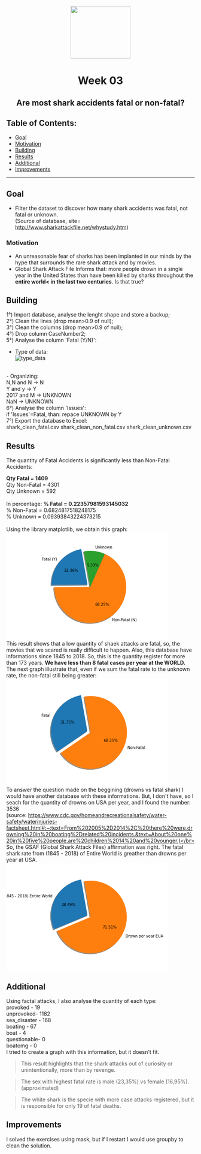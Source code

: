 <p align="center">
  <img width="160" height="140" src="https://imgshare.io/images/2020/09/01/shark_attack.png">
</p>
<h1 align="center">Week 03</h>
<h2 align="center">Are most shark accidents fatal or non-fatal?</h>

## Table of Contents:

- [Goal](#goal)
- [Motivation](#motivation)
- [Building](#building)
- [Results](#results)
- [Additional](#additional)
- [Improvements](#improvements)
---

## Goal

- Filter the dataset to discover how many shark accidents was fatal, not fatal or unknown.</br>
(Source of database, site= http://www.sharkattackfile.net/whystudy.htm)

### Motivation

- An unreasonable fear of sharks has been implanted in our minds by the hype that surrounds the rare shark attack and by movies. 
- Global Shark Attack File Informs that: more people drown in a single year in the United States than have been killed by sharks throughout the <b>entire world< in the last two centuries</b>. Is that true?

## Building

1°) Import database, analyse the lenght shape and store a backup;<br />
2°) Clean the lines (drop mean>0.9 of null);<br />
3°) Clean the columns (drop mean>0.9 of null);<br />
4°) Drop column CaseNumber2; <br />
5°) Analyse the column 'Fatal (Y/N)':<br />
- Type of data: <br />
![type_data](https://i.imgur.com/zATl6Pm.jpg)
<br />
- Organizing:<br />
N,N and N -> N<br />
Y and y   -> Y<br />
2017 and M -> UNKNOWN<br />
NaN -> UNKNOWN<br />
6°) Analyse the column 'Issues':<br />
if 'Issues'=Fatal, than:
repace UNKNOWN by Y<br />
7°) Export the database to Excel:<br />
shark_clean_fatal.csv
shark_clean_non_fatal.csv
shark_clean_unknown.csv

## Results 
The quantity of Fatal Accidents is significantly less than Non-Fatal Accidents: </br>

<b>Qty Fatal = 1409 </b></br>
Qty Non-Fatal = 4301  </br>
Qty Unknown = 592 </br>
 </br>
 In percentage:
<b>% Fatal = 0.22357981593145032</br></b>
% Non-Fatal = 0.6824817518248175</br>
% Unknown = 0.09393843224373215</br>
</br>
Using the library matplotlib, we obtain this graph:</br>
<img align="center" src="https://github.com/leticiafossato/ironhack-projects/blob/master/Week%202%20-%20Shark%20Attacks/Image%20Graphs/Results_Quantity_Fatal.png?raw=true"></br>
This result shows that a low quantity of shaek attacks are fatal, so, the movies that we scared is really difficult to happen.
Also, this database have informations since 1845 to 2018. So, this is the quantity register for more than 173 years. <b>We have less than 8 fatal cases per year at the WORLD.</b></br>
The next graph illustrate that, even if we sum the fatal rate to the unknown rate, the non-fatal still being greater:</br>
<img align="center" src="https://github.com/leticiafossato/ironhack-projects/blob/master/Week%202%20-%20Shark%20Attacks/Image%20Graphs/Results_Quantity_Without_Unknown.png?raw=true">
</br>
To answer the question made on the beggining (drowns vs fatal shark) I would have another database with these informations. But, I don't have, so I seach for the quantity of drowns on USA per year, and I found the number: 3536 </br>  (source: https://www.cdc.gov/homeandrecreationalsafety/water-safety/waterinjuries-factsheet.html#:~:text=From%202005%2D2014%2C%20there%20were,drowning%20in%20boating%2Drelated%20incidents.&text=About%20one%20in%20five%20people,are%20children%2014%20and%20younger.)</br>
So, the GSAF (Global Shark Attack Files) affirmation was right.
The fatal shark rate from (1845 - 2018) of Entire World is greather than drowns per year at USA.</br>
<img align="center" src="https://github.com/leticiafossato/ironhack-projects/blob/master/Week%202%20-%20Shark%20Attacks/Image%20Graphs/Curiosity.png?raw=true"></br>

## Additional
Using factal attacks, I also analyse the quantity of each type: </br>
provoked - 19</br>
unprovoked- 1182</br>
sea_disaster - 168</br>
boating - 67</br>
boat - 4</br>
questionable- 0</br>
boatomg - 0 </br>
I tried to create a graph with this information, but it doesn't fit.</br>
> This result highlights that the shark attacks out of curiosity or unintentionally, more than by revenge.</br>

> The sex with highest fatal rate is male (23,35%) vs female (16,95%). (approximated)

> The white shark is the specie with more case attacks registered, but it is responsible for only 19 of fatal deaths.

## Improvements
I solved the exercises using mask, but if I restart I would use groupby to clean the solution.
